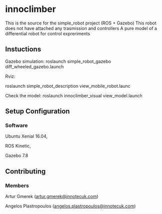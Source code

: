 # innoclimber

This is the source for the simple_robot project (ROS + Gazebo)
This robot does not have attached any trasmission and controllers
A pure model of a differential robot for control expreriments

## Instuctions

Gazebo simulation:
roslaunch simple_robot_gazebo diff_wheeled_gazebo.launch


Rviz:

roslaunch simple_robot_description view_mobile_robot.launc

Check the model: roslaunch innoclimber_visual view_model.launch


## Setup Configuration

### Software
Ubuntu Xenial 16.04,

ROS Kinetic,

Gazebo 7.8


## Contributing

### Members

Artur Gmerek (artur.gmerek@innotecuk.com)

Angelos Plastropoulos (angelos.plastropoulos@innotecuk.com)
